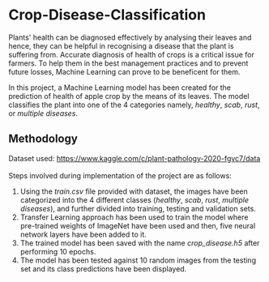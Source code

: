 # Crop-Disease-Classification
<p> Plants' health can be diagnosed effectively by analysing their leaves and hence, they can be helpful in recognising a disease that the plant is suffering from. Accurate diagnosis of health of crops is a critical issue for farmers. To help them in the best management practices and to prevent future losses, Machine Learning can prove to be beneficent for them. </p>
<p> In this project, a Machine Learning model has been created for the prediction of health of apple crop by the means of its leaves. The model classifies the plant into one of the 4 categories namely, <i>healthy</i>, <i>scab</i>, <i>rust</i>, or <i>multiple diseases</i>. </p>

## Methodology
Dataset used: https://www.kaggle.com/c/plant-pathology-2020-fgvc7/data <br /><br />
Steps involved during implementation of the project are as follows:
<ol>
<li> Using the <i>train.csv</i> file provided with dataset, the images have been categorized into the 4 different classes (<i>healthy</i>, <i>scab</i>, <i>rust</i>, <i>multiple diseases</i>), and further divided into training, testing and validation sets. </li>
<li> Transfer Learning approach has been used to train the model where pre-trained weights of ImageNet have been used and then, five neural network layers have been added to it. </li>
<li> The trained model has been saved with the name <i>crop_disease.h5</i> after performing 10 epochs. </li>
<li> The model has been tested against 10 random images from the testing set and its class predictions have been displayed. </li>
</ol>

